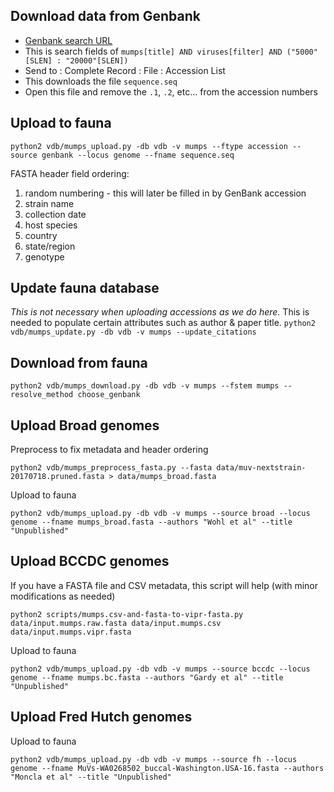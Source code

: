 ## Download data from Genbank

* [Genbank search URL](https://www.ncbi.nlm.nih.gov/nuccore?term=mumps%5Btitle%5D%20AND%20viruses%5Bfilter%5D%20AND%20%28%225000%22%5BSLEN%5D%20%3A%20%2220000%22%5BSLEN%5D%29&cmd=DetailsSearch)
* This is search fields of `mumps[title] AND viruses[filter] AND ("5000"[SLEN] : "20000"[SLEN])`
* Send to : Complete Record : File : Accession List
* This downloads the file `sequence.seq`
* Open this file and remove the `.1`, `.2`, etc... from the accession numbers

## Upload to fauna

`python2 vdb/mumps_upload.py -db vdb -v mumps --ftype accession --source genbank --locus genome --fname sequence.seq`


FASTA header field ordering:
1. random numbering - this will later be filled in by GenBank accession
2. strain name
3. collection date
4. host species
5. country
6. state/region
7. genotype

## Update fauna database

_This is not necessary when uploading accessions as we do here._
This is needed to populate certain attributes such as author & paper title.
`python2 vdb/mumps_update.py -db vdb -v mumps --update_citations`

## Download from fauna

`python2 vdb/mumps_download.py -db vdb -v mumps --fstem mumps --resolve_method choose_genbank`

## Upload Broad genomes

Preprocess to fix metadata and header ordering

`python2 vdb/mumps_preprocess_fasta.py --fasta data/muv-nextstrain-20170718.pruned.fasta > data/mumps_broad.fasta`

Upload to fauna

`python2 vdb/mumps_upload.py -db vdb -v mumps --source broad --locus genome --fname mumps_broad.fasta --authors "Wohl et al" --title "Unpublished"`

## Upload BCCDC genomes

If you have a FASTA file and CSV metadata, this script will help (with minor modifications as needed)

`python2 scripts/mumps.csv-and-fasta-to-vipr-fasta.py data/input.mumps.raw.fasta data/input.mumps.csv data/input.mumps.vipr.fasta`


Upload to fauna

`python2 vdb/mumps_upload.py -db vdb -v mumps --source bccdc --locus genome --fname mumps.bc.fasta --authors "Gardy et al" --title "Unpublished"`

## Upload Fred Hutch genomes

Upload to fauna

`python2 vdb/mumps_upload.py -db vdb -v mumps --source fh --locus genome --fname MuVs-WA0268502_buccal-Washington.USA-16.fasta --authors "Moncla et al" --title "Unpublished"`
